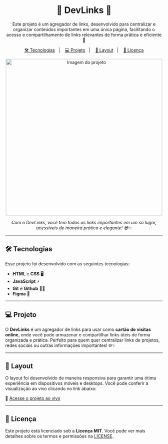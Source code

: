 <h1 align="center">🚀 DevLinks 🚀</h1>

<p align="center">
  Este projeto é um agregador de links, desenvolvido para centralizar e organizar conteúdos importantes em uma única página, facilitando o acesso e compartilhamento de links relevantes de forma prática e eficiente 💜
</p>

<p align="center">
  <a href="#-tecnologias">🛠 Tecnologias</a>&nbsp;&nbsp;&nbsp;|&nbsp;&nbsp;&nbsp;
  <a href="#-projeto">💻 Projeto</a>&nbsp;&nbsp;&nbsp;|&nbsp;&nbsp;&nbsp;
  <a href="#-layout">🎨 Layout</a>&nbsp;&nbsp;&nbsp;|&nbsp;&nbsp;&nbsp;
  <a href="#memo-licença">📄 Licença</a>
</p>

<p align="center">
  <img alt="Imagem do projeto" src="https://i.imgur.com/Agj3Tda.jpg" width="500px">
</p>

<p align="center">
  <i>Com o DevLinks, você tem todos os links importantes em um só lugar, acessíveis de maneira prática e elegante! 😎✨</i>
</p>

---

## 🛠 Tecnologias

Esse projeto foi desenvolvido com as seguintes tecnologias:

- **HTML** e **CSS** 🖥
- **JavaScript** ⚡
- **Git** e **Github** 🦸‍♀️
- **Figma** 🎨

---

## 💻 Projeto

O **DevLinks** é um agregador de links para usar como **cartão de visitas online**, onde você pode armazenar e compartilhar links úteis de forma organizada e prática. Perfeito para quem quer centralizar links de projetos, redes sociais ou outras informações importantes! 🌐✨

---

## 🎨 Layout

O layout foi desenvolvido de maneira responsiva para garantir uma ótima experiência em dispositivos móveis e desktops. Você pode conferir a visualização ao vivo clicando no link abaixo:

🔗 [Acesse o projeto ao vivo](https://suianehenrichs1.github.io/Agregador-de-links/)

---

## 📄 Licença

Este projeto está licenciado sob a **Licença MIT**. Você pode ver mais detalhes sobre os termos e permissões na [LICENSE](./LICENSE).

